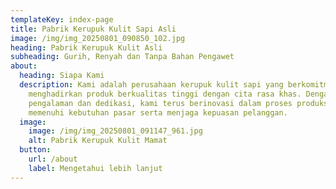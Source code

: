 ```yaml
---
templateKey: index-page
title: Pabrik Kerupuk Kulit Sapi Asli
image: /img/img_20250801_090850_102.jpg
heading: Pabrik Kerupuk Kulit Asli
subheading: Gurih, Renyah dan Tanpa Bahan Pengawet
about:
  heading: Siapa Kami
  description: Kami adalah perusahaan kerupuk kulit sapi yang berkomitmen untuk
    menghadirkan produk berkualitas tinggi dengan cita rasa khas. Dengan
    pengalaman dan dedikasi, kami terus berinovasi dalam proses produksi untuk
    memenuhi kebutuhan pasar serta menjaga kepuasan pelanggan.
  image:
    image: /img/img_20250801_091147_961.jpg
    alt: Pabrik Kerupuk Kulit Mamat
  button:
    url: /about
    label: Mengetahui lebih lanjut
---
```

